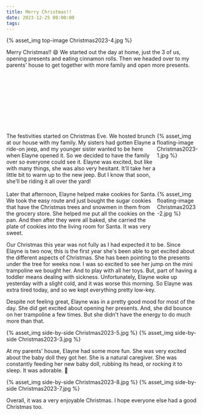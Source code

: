 ```yaml
---
title: Merry Christmas!!
date: 2023-12-25 00:00:00
tags:
---
```


{% asset_img top-image Christmas2023-4.jpg %}
<div class="post-body">
Merry Christmas!! 😄 
We started out the day at home, just the 3 of us, opening presents and eating cinnamon rolls. 
Then we headed over to my parents' house to get together with more family and open more presents. 

<br>
<!--more-->

<br>
<br>
<br>
<br>
<br>
<br>
<br>
<br>
<br>
<br>

<div style="display:flex;">
The festivities started on Christmas Eve. We hosted brunch at our house with my family. My sisters had gotten Elayne a ride-on jeep, and my younger sister wanted to be here when Elayne opened it. So we decided to have the family over so everyone could see it. Elayne was excited, but like with many things, she was also very hesitant. It'll take her a little bit to warm up to the new jeep. But I know that soon, she'll be riding it all over the yard! 
<div>
    {% asset_img floating-image Christmas2023-1.jpg %}
</div>
</div>

<br>
<div style="display:flex;">
Later that afternoon, Elayne helped make cookies for Santa. We took the easy route and just bought the sugar cookies that have the Christmas trees and snowmen in them from the grocery store. She helped me put all the cookies on the pan. And then after they were all baked, she carried the plate of cookies into the living room for Santa. It was very sweet. 
<div>
    {% asset_img floating-image Christmas2023-2.jpg %}
</div>
</div>

Our Christmas this year was not fully as I had expected it to be. 
Since Elayne is two now, this is the first year she's been able to get excited about the different aspects of Christmas. She has been pointing to the presents under the tree for weeks now. 
I was so excited to see her jump on the mini trampoline we bought her. And to play with all her toys. 
But, part of having a toddler means dealing with sickness. Unfortunately, Elayne woke up yesterday with a slight cold, and it was worse this morning. So Elayne was extra tired today, and so we kept everything pretty low-key. 

Despite not feeling great, Elayne was in a pretty good mood for most of the day. She did get excited about opening her presents. And, she did bounce on her trampoline a few times. But she didn't have the energy to do much more than that. 
<div style="display:flex;">
    {% asset_img side-by-side Christmas2023-5.jpg %}
    {% asset_img side-by-side Christmas2023-3.jpg %}
</div>

At my parents' house, Elayne had some more fun. She was very excited about the baby doll they got her. She is a natural caregiver. She was constantly feeding her new baby doll, rubbing its head, or rocking it to sleep. It was adorable. 🥰 
<div style="display:flex;">
    {% asset_img side-by-side Christmas2023-8.jpg %}
    {% asset_img side-by-side Christmas2023-7.jpg %}
</div>

Overall, it was a very enjoyable Christmas. I hope everyone else had a good Christmas too. 

<br>
</div>

<br>
